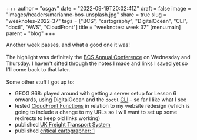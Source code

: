 
+++
author = "osgav"
date = "2022-09-19T20:02:41Z"
draft = false
image = "images/headers/marianne-bos-unsplash.jpg"
share = true
slug = "weeknotes-2022-37"
tags = ["BCS", "cartography", "DigitalOcean", "CLI", "doctl", "AWS", "CloudFront"]
title = "weeknotes: week 37"
[menu.main]
parent = "blog"
+++

Another week passes, and what a good one it was! 
<br><br>
The highlight was definitely the [BCS Annual Conference](https://www.cartography.org.uk/annual-conference) on Wednesday and Thursday. I haven't sifted through the notes I made and links I saved yet so I'll come back to that later. 
<br><br>
Some other stuff I got up to: 

<!--more-->

- GEOG 868: played around with getting a server setup for Lesson 6 onwards, using DigitalOcean and the `doctl` [CLI](https://docs.digitalocean.com/reference/doctl/) – so far I like what I see
- tested [CloudFront Functions](https://aws.amazon.com/blogs/aws/introducing-cloudfront-functions-run-your-code-at-the-edge-with-low-latency-at-any-scale/) in relation to my website redesign (which is going to include a change to my URLs so I will want to set up some redirects to keep old links working)
- published [UK Freight Transport System](/blog/uk-freight-transport-system.html)
- published [critical cartographer: 1](/blog/critical-cartographer-1.html)
